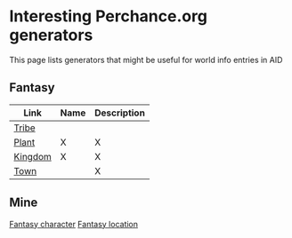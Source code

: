 # Interesting Perchance.org generators
This page lists generators that might be useful for world info entries in AID

## Fantasy

Link | Name | Description
------------ | ------------- | -------------
[Tribe](https://perchance.org/create-a-fantasy-tribe) |  | 
[Plant](https://perchance.org/fantasyingredientgenerator) | X | X
[Kingdom](https://perchance.org/fantasy-kingdom-generator-by-trash-queen) | X | X
[Town](https://perchance.org/fantasytowns) |  | X

## Mine
[Fantasy character](https://perchance.org/aid-fantasy-character-generator)
[Fantasy location](https://perchance.org/aid-fantasy-location-generator)




